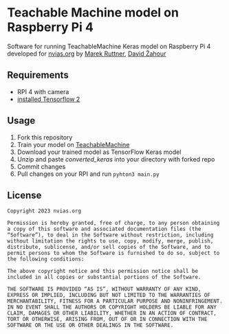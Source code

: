 # Teachable Machine model on Raspberry Pi 4 
Software for running TeachableMachine Keras model on Raspberry Pi 4 developed for [nvias.org](https://nvias.org/) by [Marek Ruttner](https://www.linkedin.com/in/marek-ruttner-826b90177/), [David Žahour](https://www.linkedin.com/in/david-%C5%BEahour-64072b166/)

## Requirements
- RPI 4 with camera
- [installed Tensorflow 2](https://qengineering.eu/install-tensorflow-2.1.0-on-raspberry-pi-4.html)

## Usage 
1. Fork this repository
2. Train your model on [TeachableMachine](chablemachine.withgoogle.com)
3. Download your trained model as TensorFlow Keras model
4. Unzip and paste *converted_keras* into your directory with forked repo
5. Commit changes
6. Pull changes on your RPI and run `pyhton3 main.py`

## License
```
Copyright 2023 nvias.org

Permission is hereby granted, free of charge, to any person obtaining a copy of this software and associated documentation files (the “Software”), to deal in the Software without restriction, including without limitation the rights to use, copy, modify, merge, publish, distribute, sublicense, and/or sell copies of the Software, and to permit persons to whom the Software is furnished to do so, subject to the following conditions:

The above copyright notice and this permission notice shall be included in all copies or substantial portions of the Software.

THE SOFTWARE IS PROVIDED “AS IS”, WITHOUT WARRANTY OF ANY KIND, EXPRESS OR IMPLIED, INCLUDING BUT NOT LIMITED TO THE WARRANTIES OF MERCHANTABILITY, FITNESS FOR A PARTICULAR PURPOSE AND NONINFRINGEMENT. IN NO EVENT SHALL THE AUTHORS OR COPYRIGHT HOLDERS BE LIABLE FOR ANY CLAIM, DAMAGES OR OTHER LIABILITY, WHETHER IN AN ACTION OF CONTRACT, TORT OR OTHERWISE, ARISING FROM, OUT OF OR IN CONNECTION WITH THE SOFTWARE OR THE USE OR OTHER DEALINGS IN THE SOFTWARE.
```
